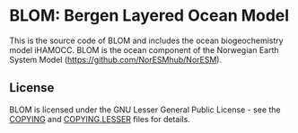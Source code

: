 # BLOM: Bergen Layered Ocean Model

This is the source code of BLOM and includes the ocean biogeochemistry
model iHAMOCC. BLOM is the ocean component of the Norwegian Earth System
Model (<https://github.com/NorESMhub/NorESM>).

## License

BLOM is licensed under the GNU Lesser General Public License - see the
[COPYING](COPYING) and [COPYING.LESSER](COPYING.LESSER) files for
details.
